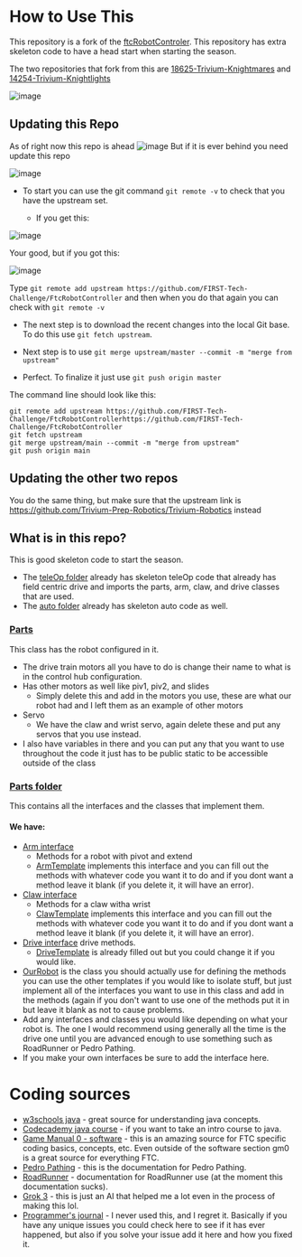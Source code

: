 # How to Use This
This repository is a fork of the [ftcRobotControler](https://github.com/FIRST-Tech-Challenge/FtcRobotController). This repository has extra skeleton code to have a head start when starting the season.

The two repositories that fork from this are [18625-Trivium-Knightmares](https://github.com/Trivium-Prep-Robotics/18625-Trivium-Knightmares) and [14254-Trivium-Knightlights](https://github.com/Trivium-Prep-Robotics/14254-Trivium-Knightligths)

![image](https://github.com/user-attachments/assets/6c02b179-7de0-48e2-8849-99d6d2f8d264)

## Updating this Repo
As of right now this repo is ahead
![image](https://github.com/user-attachments/assets/11f62a3e-fc08-4635-81d9-bf846b843240)
But if it is ever behind you need update this repo

![image](https://github.com/user-attachments/assets/c7c4e973-367f-4cb0-b707-4ad3ff2c1b4e)

- To start you can use the git command `git remote -v` to check that you have the upstream set.

  - If you get this:

![image](https://github.com/user-attachments/assets/9e8fddb2-db40-4c07-9a16-f21c25ec8c66)

Your good, but if you got this:

![image](https://github.com/user-attachments/assets/d4d73de4-ac05-4120-919c-118643cdd72b)

Type `git remote add upstream https://github.com/FIRST-Tech-Challenge/FtcRobotController` and then when you do that again you can check with `git remote -v`

- The next step is to download the recent changes into the local Git base. To do this use `git fetch upstream`.

- Next step is to use `git merge upstream/master --commit -m "merge from upstream"`

- Perfect. To finalize it just use `git push origin master`

The command line should look like this:
```
git remote add upstream https://github.com/FIRST-Tech-Challenge/FtcRobotControllerhttps://github.com/FIRST-Tech-Challenge/FtcRobotController
git fetch upstream
git merge upstream/main --commit -m "merge from upstream"
git push origin main
```
## Updating the other two repos
You do the same thing, but make sure that the upstream link is https://github.com/Trivium-Prep-Robotics/Trivium-Robotics instead

## What is in this repo?
This is good skeleton code to start the season.

- The [teleOp folder](https://github.com/Trivium-Prep-Robotics/Trivium-Robotics/tree/master/TeamCode/src/main/java/org/firstinspires/ftc/teamcode/teleOp) already has skeleton teleOp code that already has field centric drive and imports the parts, arm, claw, and drive classes that are used.
- The [auto folder](https://github.com/Trivium-Prep-Robotics/Trivium-Robotics/tree/master/TeamCode/src/main/java/org/firstinspires/ftc/teamcode/teleOp) already has skeleton auto code as well.

### [Parts](https://github.com/Trivium-Prep-Robotics/Trivium-Robotics/blob/master/TeamCode/src/main/java/org/firstinspires/ftc/teamcode/Parts.java)
This class has the robot configured in it. 
- The drive train motors all you have to do is change their name to what is in the control hub configuration.
- Has other motors as well like piv1, piv2, and slides
  - Simply delete this and add in the motors you use, these are what our robot had and I left them as an example of other motors
- Servo
  - We have the claw and wrist servo, again delete these and put any servos that you use instead.
 - I also have variables in there and you can put any that you want to use throughout the code it just has to be public static to be accessible outside of the class
### [Parts folder](https://github.com/Trivium-Prep-Robotics/Trivium-Robotics/tree/master/TeamCode/src/main/java/org/firstinspires/ftc/teamcode/parts)
This contains all the interfaces and the classes that implement them.
#### We have:
- [Arm interface](https://github.com/Trivium-Prep-Robotics/Trivium-Robotics/blob/master/TeamCode/src/main/java/org/firstinspires/ftc/teamcode/parts/Arm.java)
  - Methods for a robot with pivot and extend
  - [ArmTemplate](https://github.com/Trivium-Prep-Robotics/Trivium-Robotics/blob/master/TeamCode/src/main/java/org/firstinspires/ftc/teamcode/parts/ArmTemplate.java) implements this interface and you can fill out the methods with whatever code you want it to do and if you dont want a method leave it blank (if you delete it, it will have an error).
- [Claw interface](https://github.com/Trivium-Prep-Robotics/Trivium-Robotics/blob/master/TeamCode/src/main/java/org/firstinspires/ftc/teamcode/parts/Claw.java)
  - Methods for a claw witha wrist
  - [ClawTemplate](https://github.com/Trivium-Prep-Robotics/Trivium-Robotics/blob/master/TeamCode/src/main/java/org/firstinspires/ftc/teamcode/parts/ClawTemplate.java) implements this interface and you can fill out the methods with whatever code you want it to do and if you dont want a method leave it blank (if you delete it, it will have an error).
- [Drive interface](https://github.com/Trivium-Prep-Robotics/Trivium-Robotics/blob/master/TeamCode/src/main/java/org/firstinspires/ftc/teamcode/parts/Drive.java) drive methods.
  - [DriveTemplate](https://github.com/Trivium-Prep-Robotics/Trivium-Robotics/blob/master/TeamCode/src/main/java/org/firstinspires/ftc/teamcode/parts/DriveTemplate.java) is already filled out but you could change it if you would like.
- [OurRobot](https://github.com/Trivium-Prep-Robotics/Trivium-Robotics/blob/master/TeamCode/src/main/java/org/firstinspires/ftc/teamcode/parts/OurRobot.java) is the class you should actually use for defining the methods you can use the other templates if you would like to isolate stuff, but just implement all of the interfaces you want to use in this class and add in the methods (again if you don't want to use one of the methods put it in but leave it blank as not to cause problems.
- Add any interfaces and classes you would like depending on what your robot is. The one I would recommend using generally all the time is the drive one until you are advanced enough to use something such as RoadRunner or Pedro Pathing.
- If you make your own interfaces be sure to add the interface here.

# Coding sources
- [w3schools java](https://www.w3schools.com/java/default.asp) - great source for understanding java concepts.
- [Codecademy java course](https://www.codecademy.com/learn/learn-java) - if you want to take an intro course to java.
- [Game Manual 0 - software](https://gm0.org/en/latest/docs/software/index.html#) - this is an amazing source for FTC specific coding basics, concepts, etc. Even outside of the software section gm0 is a great source for everything FTC.
- [Pedro Pathing](https://pedropathing.com/) - this is the documentation for Pedro Pathing.
- [RoadRunner](https://rr.brott.dev/docs/v1-0/installation/) - documentation for RoadRunner use (at the moment this documentation sucks).
- [Grok 3](https://grok.com/) - this is just an AI that helped me a lot even in the process of making this lol.
- [Programmer's journal](https://docs.google.com/document/d/1O9rBL9iYiBHXd6xWO5uZ8Y3aDJPRSqbhFk_Z6YAwZxg/edit?usp=sharing) - I never used this, and I regret it. Basically if you have any unique issues you could check here to see if it has ever happened, but also if you solve your issue add it here and how you  fixed it.
